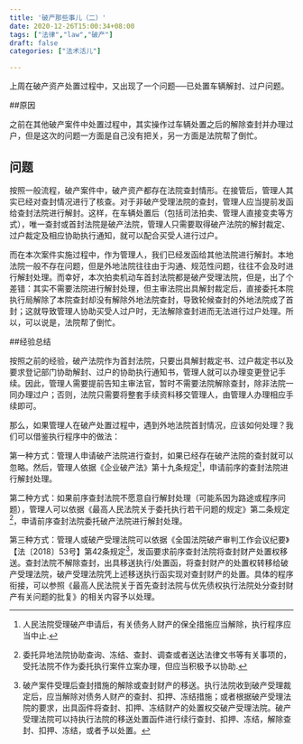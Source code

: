 ```yaml
---
title: '破产那些事儿（二）'
date: 2020-12-26T15:00:34+08:00
tags: ["法律","law","破产"]
draft: false
categories: ["法术活儿"]

---
```


上周在破产资产处置过程中，又出现了一个问题──已处置车辆解封、过户问题。

##原因

之前在其他破产案件中处置过程中，其实操作过车辆处置之后的解除查封并办理过户，但是这次的问题一方面是自己没有把关，另一方面是法院帮了倒忙。

## 问题

按照一般流程，破产案件中，破产资产都存在法院查封情形。在接管后，管理人其实已经对查封情况进行了核查。对于非破产受理法院的查封，管理人应当提前发函给查封法院进行解封。这样，在车辆处置后（包括司法拍卖、管理人直接变卖等方式），唯一查封或首封法院是破产法院，管理人只需要取得破产法院的解封裁定、过户裁定及相应协助执行通知，就可以配合买受人进行过户。

而在本次案件实施过程中，作为管理人，我们已经发函给其他法院进行解封。本地法院一般不存在问题，但是外地法院往往由于沟通、规范性问题，往往不会及时进行解封处理。而幸好，本次拍卖机动车首封法院都是破产受理法院，但是，出了个差错：其实不需要法院进行解封处理，但主审法院出具解封裁定后，直接委托本院执行局解除了本院查封却没有解除外地法院查封，导致轮候查封的外地法院成了首封；这就导致管理人协助买受人过户时，无法解除查封进而无法进行过户处理。所以，可以说是，法院帮了倒忙。

##经验总结

按照之前的经验，破产法院作为首封法院，只要出具解封裁定书、过户裁定书以及要求登记部门协助解封、过户的协助执行通知书，管理人就可以办理变更登记手续。因此，管理人需要提前告知主审法官，暂时不需要法院解除查封，除非法院一同办理过户；否则，法院只需要将整套手续资料移交管理人，由管理人办理相应手续即可。

那么，如果管理人在破产处置过程中，遇到外地法院首封情况，应该如何处理？我们可以借鉴执行程序中的做法：

第一种方式：管理人申请破产法院进行查封，如果已经存在破产法院的查封就可以忽略。然后，管理人依据《企业破产法》第十九条规定[^1]，申请前序的查封法院进行解封处理。

第二种方式：如果前序查封法院不愿意自行解封处理（可能系因为路途或程序问题），管理人可以依据《最高人民法院关于委托执行若干问题的规定》第二条规定[^2]，申请前序查封法院委托破产法院进行解封处理。

第三种方式：管理人或破产受理法院可以依据《全国法院破产审判工作会议纪要》【法〔2018〕53号】第42条规定[^3]，发函要求前序查封法院将查封财产处置权移送。查封法院不解除查封，出具移送执行/处置函，将查封财产的处置权转移给破产受理法院，破产受理法院凭上述移送执行函实现对查封财产的处置。具体的程序衔接，可以参照《最高人民法院关于首先查封法院与优先债权执行法院处分查封财产有关问题的批复》的相关内容予以处理。

[^1]:人民法院受理破产申请后，有关债务人财产的保全措施应当解除，执行程序应当中止.
[^2]:委托异地法院协助查询、冻结、查封、调查或者送达法律文书等有关事项的，受托法院不作为委托执行案件立案办理，但应当积极予以协助.
[^3]:破产案件受理后查封措施的解除或查封财产的移送。执行法院收到破产受理裁定后，应当解除对债务人财产的查封、扣押、冻结措施；或者根据破产受理法院的要求，出具函件将查封、扣押、冻结财产的处置权交破产受理法院。破产受理法院可以持执行法院的移送处置函件进行续行查封、扣押、冻结，解除查封、扣押、冻结，或者予以处置。

